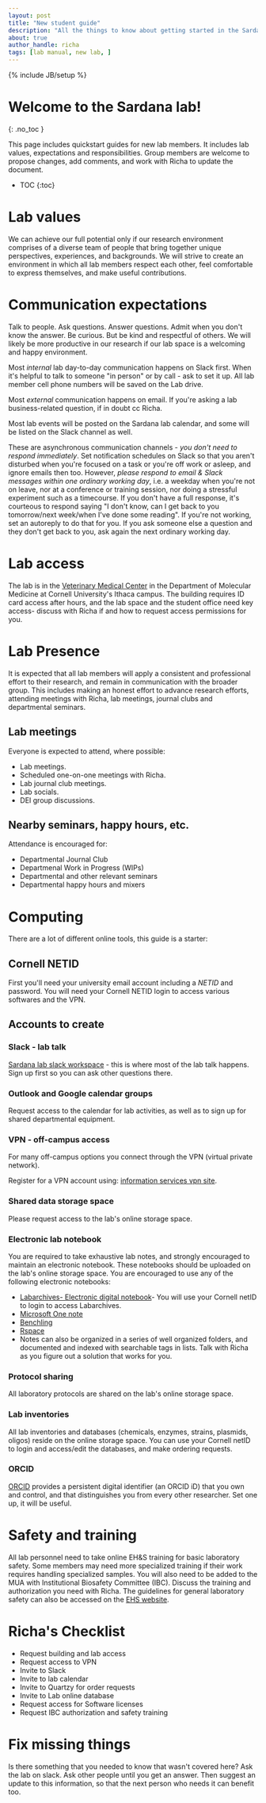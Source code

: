 ```yaml
---
layout: post
title: "New student guide"
description: "All the things to know about getting started in the Sardana lab"
about: true
author_handle: richa
tags: [lab manual, new lab, ]
---
```

{% include JB/setup %}

# Welcome to the Sardana lab!
{: .no_toc }

This page includes quickstart guides for new lab members. It includes lab values, expectations and responsibilities. Group members are welcome to propose changes, add comments, and work with Richa to update the document. 


* TOC
{:toc}

<a name="values"></a>

# Lab values

We can achieve our full potential only if our research environment comprises of a diverse team of people that bring together unique perspectives, experiences, and backgrounds. We will strive to create an environment in which all lab members respect each other, feel comfortable to express themselves, and make useful contributions.

<a name="communication"></a>

# Communication expectations

Talk to people. Ask questions. Answer questions. Admit when you don't know the answer. Be curious. But be kind and respectful of others. We will likely be more productive in our research if our lab space is a welcoming and happy environment.

Most _internal_ lab day-to-day communication happens on Slack first. When it's helpful to talk to someone "in person" or by call - ask to set it up. All lab member cell phone numbers will be saved on the Lab drive.  

Most _external_ communication happens on email. If you're asking a lab business-related question, if in doubt cc Richa.

Most lab events will be posted on the Sardana lab calendar, and some will be listed on the Slack channel as well.

These are asynchronous communication channels - *you don't need to respond immediately*.
Set notification schedules on Slack so that you aren't disturbed when you're focused on a task or you're off work or asleep, and ignore emails then too. However, *please respond to email & Slack messages within one ordinary working day*, i.e. a weekday when you're not on leave, nor at a conference or training session, nor doing a stressful experiment such as a timecourse. 
If you don't have a full response, it's courteous to respond saying "I don't know, can I get back to you tomorrow/next week/when I've done some reading". 
If you're not working, set an autoreply to do that for you. 
If you ask someone else a question and they don't get back to you, ask again the next ordinary working day.

<a name="access"></a>

# Lab access 

The lab is in the [Veterinary Medical Center](https://www.google.com/maps/place/930+Campus+Rd,+Ithaca,+NY+14853/@42.4474267,-76.4673541,17z/data=!3m1!4b1!4m5!3m4!1s0x89d081f87ed5e193:0x37bbabbf4ca02fc8!8m2!3d42.4474267!4d-76.4651654) in the Department of Molecular Medicine at Cornell University's Ithaca campus. The building requires ID card access after hours, and the lab space and the student office need key access- discuss with Richa if and how to request access permissions for you. 


<a name="planning"></a>

# Lab Presence

It is expected that all lab members will apply a consistent and professional effort to their research, and remain in communication with the broader group. This includes making an honest effort to advance research efforts, attending meetings with Richa, lab meetings, journal clubs and departmental seminars. 

## Lab meetings

Everyone is expected to attend, where possible:

* Lab meetings.
* Scheduled one-on-one meetings with Richa.
* Lab journal club meetings.
* Lab socials.
* DEI group discussions.

<!--For full details, see the [meetings overview lab manual page](meetings-overview). --> 


## Nearby seminars, happy hours, etc.

Attendance is encouraged for: 
* Departmental Journal Club
* Departmenal Work in Progress (WIPs)
* Departmental and other relevant seminars
* Departmental happy hours and mixers

<a name="computing"></a>

# Computing

There are a lot of different online tools, this guide is a starter:

## Cornell NETID 

First you'll need your university email account including a *NETID* and password. You will need your Cornell NETID login to access various softwares and the VPN.

<!--The university's email goes by default to [outlook](https://outlook.office.com/owa/?realm=ed.ac.uk), although it is possible to set up with other clients. 
Outlook has the advantage of interfacing with the outlook calendar system, sharepoint, microsoft teams, and so on.
So, we use it for the lab calendar. -->


## Accounts to create

### Slack - lab talk

[Sardana lab slack workspace](https://sardanalabslack.slack.com/) - this is where most of the lab talk happens. Sign up first so you can ask other questions there.

### Outlook and Google calendar groups

Request access to the calendar for lab activities, as well as to sign up for shared departmental equipment. 

### VPN - off-campus access

For many off-campus options you connect through the VPN (virtual private network).

Register for a VPN account using: [information services vpn site](https://it.cornell.edu/cuvpn). 

### Shared data storage space

Please request access to the lab's online storage space. 

### Electronic lab notebook

You are required to take exhaustive lab notes, and strongly encouraged to maintain an electronic notebook. These notebooks should be uploaded on the lab's online storage space. You are encouraged to use any of the following electronic notebooks:

- [Labarchives- Electronic digital notebook](https://teaching.cornell.edu/learning-technologies/collaboration-tools/electronic-lab-notebooks-labarchives)- You will use your Cornell netID to login to access Labarchives.
- [Microsoft One note](https://journals.plos.org/ploscompbiol/article?id=10.1371/journal.pcbi.1006918)
- [Benchling](https://www.benchling.com/academic/)
- [Rspace](https://www.researchspace.com/)
- Notes can also be organized in a series of well organized folders, and documented and indexed with searchable tags in lists. Talk with Richa as you figure out a solution that works for you.


### Protocol sharing

All laboratory protocols are shared on the lab's online storage space.

### Lab inventories

All lab inventories and databases (chemicals, enzymes, strains, plasmids, oligos) reside on the online storage space. You can use your Cornell netID to login and access/edit the databases, and make ordering requests. 

### ORCID

[ORCID](https://orcid.org/) provides a persistent digital identifier (an ORCID iD) that you own and control, and that distinguishes you from every other researcher. Set one up, it will be useful.

<a name="safety"></a>

# Safety and training

All lab personnel need to take online EH&S training for basic laboratory safety. Some members may need more specialized training if their work requires handling specialized samples. You will also need to be added to the MUA with Institutional Biosafety Committee (IBC). Discuss the training and authorization you need with Richa. The guidelines for general laboratory safety can also be accessed on the [EHS website](https://ehs.cornell.edu/research-safety/general-laboratory-safety).


<a name="edward_checklist"></a>

# Richa's Checklist

* Request building and lab access
* Request access to VPN 
* Invite to Slack
* Invite to lab calendar
* Invite to Quartzy for order requests
* Invite to Lab online database
* Request access for Software licenses
* Request IBC authorization and safety training

<a name="fix_things"></a>

# Fix missing things

Is there something that you needed to know that wasn't covered here? Ask the lab on slack. Ask other people until you get an answer. Then suggest an update to this information, so that the next person who needs it can benefit too.
